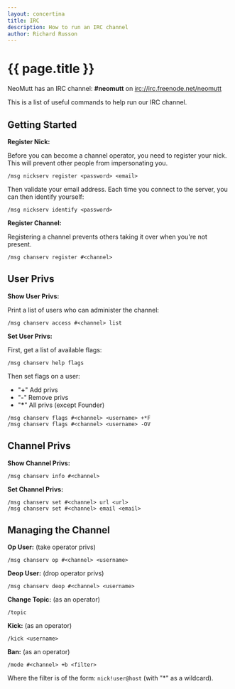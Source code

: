 ```yaml
---
layout: concertina
title: IRC
description: How to run an IRC channel
author: Richard Russon
---
```


# {{ page.title }}

NeoMutt has an IRC channel: **#neomutt** on [irc://irc.freenode.net/neomutt](irc://irc.freenode.net/neomutt)

This is a list of useful commands to help run our IRC channel.

## Getting Started

**Register Nick:**

Before you can become a channel operator, you need to register your nick.
This will prevent other people from impersonating you.

```
/msg nickserv register <password> <email>
```

Then validate your email address.
Each time you connect to the server, you can then identify yourself:

```
/msg nickserv identify <password>
```

**Register Channel:**

Registering a channel prevents others taking it over when you're not present.

```
/msg chanserv register #<channel>
```

## User Privs

**Show User Privs:**

Print a list of users who can administer the channel:

```
/msg chanserv access #<channel> list
```

**Set User Privs:**

First, get a list of available flags:

```
/msg chanserv help flags
```

Then set flags on a user:

- "**+**" Add privs
- "**-**" Remove privs
- "**\***" All privs (except Founder)

```
/msg chanserv flags #<channel> <username> +*F
/msg chanserv flags #<channel> <username> -OV
```

## Channel Privs

**Show Channel Privs:**

```
/msg chanserv info #<channel>
```

**Set Channel Privs:**

```
/msg chanserv set #<channel> url <url>
/msg chanserv set #<channel> email <email>
```


## Managing the Channel

**Op User:** (take operator privs)

```
/msg chanserv op #<channel> <username>
```

**Deop User:** (drop operator privs)

```
/msg chanserv deop #<channel> <username>
```

**Change Topic:** (as an operator)

```
/topic
```

**Kick:** (as an operator)

```
/kick <username>
```

**Ban:** (as an operator)

```
/mode #<channel> +b <filter>
```

Where the filter is of the form: `nick!user@host` (with "*" as a wildcard).

